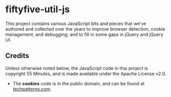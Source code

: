 # fiftyfive-util-js

This project contains various JavaScript bits and pieces that we've authored and collected over the years to improve browser detection, cookie management, and debugging; and to fill in some gaps in jQuery and jQuery UI.

## Credits

Unless otherwise noted below, the JavaScript code in this project is copyright 55 Minutes, and is made available under the Apache License v2.0.

* The **cookies** code is in the public domain, and can be found at [techpatterns.com](http://techpatterns.com/downloads/javascript_cookies.php).
